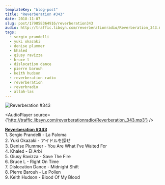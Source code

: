```yaml
---
templateKey: "blog-post"
title: "Reverberation #343"
date: 2018-11-07
slug: post/179858364916/reverberation343
audio: http://traffic.libsyn.com/reverberationradio/Reverberation_343.mp3
tags:
  - sergio prandelli
  - yuki okazaki
  - denise plummer
  - khaled
  - giusy ravizza
  - bruce l
  - dislocation dance
  - pierre barouh
  - keith hudson
  - reverberation radio
  - reverberation
  - reverbradio
  - allah-las
---
```


![Reverberation #343](../images/114e214dcaa5e221970a03923f109f59a77c2bea2a5b1fbd3ca0bd50d9250b8f.png)

<AudioPlayer source={'http://traffic.libsyn.com/reverberationradio/Reverberation_343.mp3'} />

<p><a href="http://traffic.libsyn.com/reverberationradio/Reverberation_343.mp3"><b>Reverberation #343</b></a><b><br /></b>1. Sergio Prandelli - La Paloma<br />2. Yuki Okazaki - &#12450;&#12452;&#12489;&#12523;&#12434;&#25506;&#12379;<br />3. Denise Plummer - You Are What I've Waited For<br />4. Khaled - El Arbi<br />5. Giusy Ravizza &lrm;- Save The Fire<br />6. Bruce L - Right On Time<br />7. Dislocation Dance - Midnight Shift<br />8. Pierre Barouh &lrm;- Le Pollen<br />9. Keith Hudson - Blood Of My Blood</p>
